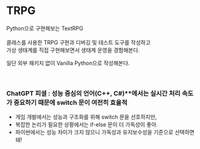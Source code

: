 # TRPG

Python으로 구현해보는 TextRPG </br>
</br>
클래스를 사용한 TRPG 구현과 디버깅 및 테스트 도구를 작성하고</br>
가상 생태계를 직접 구현해보면서 생태계 운영을 경험해본다.

일단 외부 패키지 없이 Vanilla Python으로 작성해본다.</br>
</br></br>
### ChatGPT 피셜 : **성능** 중심의 언어(C++, C#)**에서는 실시간 처리 속도가 중요하기 때문에 switch 문이 여전히 효율적 </br>
- 게임 개발에서는 성능과 구조화를 위해 switch 문을 선호하지만,
- 복잡한 논리가 필요한 상황에서는 if-else 문이 더 가독성이 좋아.
- 파이썬에서는 성능 차이가 크지 않으니 가독성과 유지보수성을 기준으로 선택하면 돼!